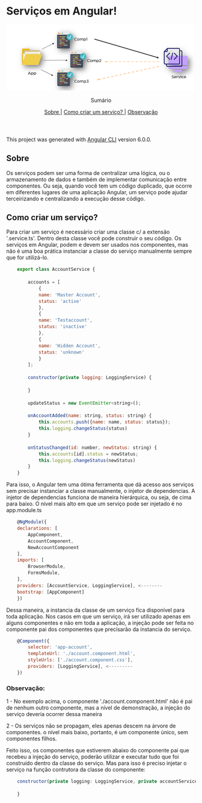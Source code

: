 # Serviços em Angular!

<img src="./src/assets/angularServices.png"/>

<p align="center">
     Sumário
      <p align="center">
  <a href="#sobre"> Sobre </a> |
  <a href="#como-criar-um-serviço"> Como criar um serviço? </a> |
  <a href="#observação"> Observação </a>      
       <br />
    <br />
    <h1 align="center">
 </h1>
  </p>
</p>

This project was generated with [Angular CLI](https://github.com/angular/angular-cli) version 6.0.0.
## Sobre 
<p>Os serviços podem ser uma forma de centralizar uma lógica, ou o armazenamento de dados e também de implementar comunicação entre componentes. Ou seja, quando você tem um código duplicado, que ocorre em diferentes lugares de uma aplicação Angular, um serviço pode ajudar terceirizando e centralizando a execução desse código.</p>

## Como criar um serviço?

<p>Para criar um serviço é necessário criar uma classe c/ a extensão '.service.ts'. Dentro desta classe você pode construir o seu código. Os serviços em Angular, podem e devem ser usados nos componentes, mas não é uma boa prática instanciar a classe do serviço manualmente sempre que for utilizá-lo.</p>

```javascript
    export class AccountService {

        accounts = [
            {
            name: 'Master Account',
            status: 'active'
            },
            {
            name: 'Testaccount',
            status: 'inactive'
            },
            {
            name: 'Hidden Account',
            status: 'unknown'
            }
        ];

        constructor(private logging: LoggingService) {

        }

        updateStatus = new EventEmitter<string>();

        onAccountAdded(name: string, status: string) {
            this.accounts.push({name: name, status: status});
            this.logging.changeStatus(status)
        }
        
        onStatusChanged(id: number, newStatus: string) {
            this.accounts[id].status = newStatus;
            this.logging.changeStatus(newStatus)
        }
    } 
```

<p> Para isso, o Angular tem uma ótima ferramenta que dá acesso aos serviços sem precisar instanciar a classe manualmente, o injetor de dependencias. A injetor de dependencias funciona de maneira hierárquica, ou seja, de cima para baixo. O nível mais alto em que um serviço pode ser injetado é no app.module.ts</p>

```javascript
    @NgModule({
    declarations: [
        AppComponent,
        AccountComponent,
        NewAccountComponent
    ],
    imports: [
        BrowserModule,
        FormsModule,
    ],
    providers: [AccountService, LoggingService], <--------
    bootstrap: [AppComponent]
    })
```
<p>Dessa maneira, a instancia da classe de um serviço fica disponível para toda aplicação. Nos casos em que um serviço, irá ser utilizado apenas em alguns componentes e não em toda a aplicação, a injeção pode ser feita no componente pai dos componentes que precisarão da instancia do serviço.</p>

```javascript
    @Component({
        selector: 'app-account',
        templateUrl: './account.component.html',
        styleUrls: ['./account.component.css'],
        providers: [LoggingService], <---------
    })
```

<h3>Observação:</h3>
<p> 1 - No exemplo acima, o componente './account.component.html' não é pai de nenhum outro componente, mas a nível de demonstração, a injeção do serviço deveria ocorrer dessa maneira</p>
<p> 2 - Os serviços não se propagam, eles apenas descem na árvore de componentes. o nível mais baixo, portanto, é um componente único, sem componentes filhos.</p>

<p>Feito isso, os componentes que estiverem abaixo do componente pai que recebeu a injeção do serviço, poderão utilizar e executar tudo que foi construído dentro da classe do serviço. Mas para isso é preciso injetar o serviço na função contrutora da classe do componente:</p>

```javascript
    constructor(private logging: LoggingService, private accountService: AccountService) {

    }
```

